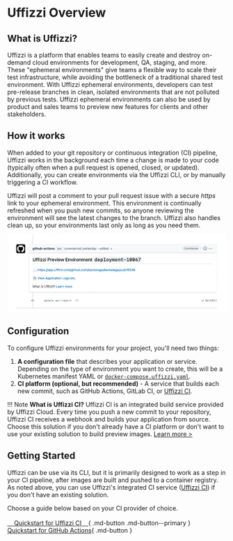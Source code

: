 # Uffizzi Overview

## What is Uffizzi?
Uffizzi is a platform that enables teams to easily create and destroy on-demand cloud environments for development, QA, staging, and more. These "ephemeral environments" give teams a flexible way to scale their test infrastructure, while avoiding the bottleneck of a traditional shared test environment. With Uffizzi ephemeral environments, developers can test pre-release branches in clean, isolated environments that are not polluted by previous tests. Uffizzi ephemeral environments can also be used by product and sales teams to preview new features for clients and other stakeholders.  

## How it works

When added to your git repository or continuous integration (CI) pipeline, Uffizzi works in the background each time a change is made to your code (typically often when a pull request is opened, closed, or updated). Additionally, you can create environments via the Uffizzi CLI, or by manually triggering a CI workflow.  

Uffizzi will post a comment to your pull request issue with a secure _https_ link to your ephemeral environment. This environment is continually refreshed when you push new commits, so anyone reviewing the environment will see the latest changes to the branch. Uffizzi also handles clean up, so your environments last only as long as you need them.

<img src="assets/images/pr-comment.webp" width="800">

## Configuration
To configure Uffizzi environments for your project, you'll need two things:  

1. **A configuration file** that describes your application or service. Depending on the type of environment you want to create, this will be a Kubernetes manifest YAML or [`docker-compose.uffizzi.yaml`](references/compose-spec.md).  
2. **CI platform (optional, but recommended)** - A service that builds each new commit, such as GitHub Actions, GitLab CI, or [Uffizzi CI](references/uffizzi-ci.md). 

!!! Note 
    **What is Uffizzi CI?** Uffizzi CI is an integrated build service provided by Uffizzi Cloud. Every time you push a new commit to your repository, Uffizzi CI receives a webhook and builds your application from source. Choose this solution if you don't already have a CI platform or don't want to use your existing solution to build preview images. [Learn more >](references/uffizzi-ci.md)

## Getting Started
Uffizzi can be use via its CLI, but it is primarily designed to work as a step in your CI pipeline, after images are built and pushed to a container registry. As noted above, you can use Uffizzi's integrated CI service ([Uffizzi CI](references/uffizzi-ci.md)) if you don't have an existing solution. 

Choose a guide below based on your CI provider of choice.  
&nbsp;  
[&nbsp; &nbsp; Quickstart for Uffizzi CI &nbsp; &nbsp;](quickstart-uffizzi-ci.md){ .md-button .md-button--primary }&nbsp; &nbsp;
[Quickstart for GitHub Actions](quickstart-gha.md){ .md-button }
&nbsp;  
&nbsp;  
&nbsp;  
&nbsp;  
&nbsp;  
&nbsp;  

